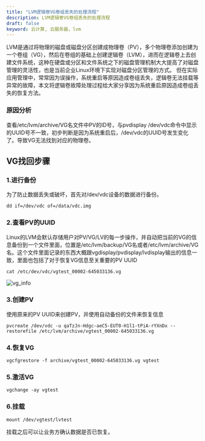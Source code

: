 ```yaml
---
title: "LVM逻辑卷VG卷组丢失的处理流程"
description: LVM逻辑卷VG卷组丢失的处理流程
draft: false
keyword: 云计算, 云服务器，lvm
---
```


LVM是通过将物理的磁盘或磁盘分区创建成物理卷（PV），多个物理卷添加创建为一个卷组（VG），然后在卷组的基础上创建逻辑卷（LVM），进而在逻辑卷上去创建文件系统，这种在硬盘或分区和文件系统之下的磁盘管理机制大大提高了对磁盘管理的灵活性，也是当前企业Linux环境下实现对磁盘分区管理的方式。
但在实际应用管理中，常常因为误操作，系统重启等原因造成卷组丢失，逻辑卷无法挂载等异常的故障，本文将逻辑卷故障处理过程给大家分享因为系统重启原因造成卷组丢失的恢复方法。

### 原因分析

查看/etc/lvm/archive/VG名文件中PV的ID号，与pvdisplay /dev/vdc命令中显示的UUID号不一致，初步判断是因为系统重启后，/dev/vdc的UUID号发生变化了。导致VG无法找到对应的物理卷。

## VG找回步骤

### 1.进行备份

为了防止数据丢失或破坏，首先对/dev/vdc设备的数据进行备份。

```
dd if=/dev/vdc of=/data/vdc.img
```

### 2.查看PV的UUID

Linux的LVM会默认存储用户对PV/VG/LV的每一步操作，并自动把当前的VG的信息备份到一个文件里面，位置是/etc/lvm/backup/VG名或者/etc/lvm/archive/VG名。这个文件里面记录的东西大概跟vgdisplay/pvdisplay/lvdisplay输出的信息一致，里面也包括了对于恢复VG信息至关重要的PV UUID

```
cat /etc/dev/vdc/vgtest_00002-645033136.vg
```

![vg_info](../../_images/vg_info.png)

### 3.创建PV

使用原来的PV UUID来创建PV，并使用自动备份的文件来恢复信息

```
pvcreate /dev/vdc -u qaTzJn-Hdgc-aeC5-EUT0-H1l1-tPiA-rYXnDx --restorefile /etc/lvm/archive/vgtest_00002-645033136.vg
```

### 4.恢复VG

```
vgcfgrestore -f archive/vgtest_00002-645033136.vg vgtest
```

### 5.激活VG

```
vgchange -ay vgtest
```

### 6.挂载

```
mount /dev/vgtest/lvtest
```

挂载之后可以让业务方确认数据是否已恢复。